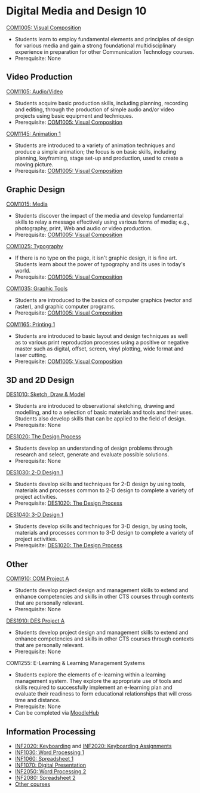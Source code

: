 # Digital Media and Design 10

[COM1005: Visual Composition](COM1005.md)

* Students learn to employ fundamental elements and principles of design for various media and gain a strong foundational multidisciplinary experience in preparation for other Communication Technology courses.
* Prerequisite: None

## Video Production

[COM1105: Audio/Video](COM1105.md)

* Students acquire basic production skills, including planning, recording and editing, through the production of simple audio and/or video projects using basic equipment and techniques.
* Prerequisite: [COM1005: Visual Composition](COM1005.md)

[COM1145: Animation 1](COM1145.md)

* Students are introduced to a variety of animation techniques and produce a simple animation; the focus is on basic skills, including planning, keyframing, stage set-up and production, used to create a moving picture.
* Prerequisite: [COM1005: Visual Composition](COM1005.md)

## Graphic Design

[COM1015: Media](COM1015.md)

* Students discover the impact of the media and develop fundamental skills to relay a message effectively using various forms of media; e.g., photography, print, Web and audio or video production.
* Prerequisite: [COM1005: Visual Composition](COM1005.md)

[COM1025: Typography](COM1025.md)

* If there is no type on the page, it isn't graphic design, it is fine art. Students learn about the power of typography and its uses in today's world.
* Prerequisite: [COM1005: Visual Composition](COM1005.md)

[COM1035: Graphic Tools](COM1035.md)

* Students are introduced to the basics of computer graphics (vector and raster), and graphic computer programs.
* Prerequisite: [COM1005: Visual Composition](COM1005.md)

[COM1165: Printing 1](COM1165.md)

* Students are introduced to basic layout and design techniques as well as to various print reproduction processes using a positive or negative master such as digital, offset, screen, vinyl plotting, wide format and laser cutting.
* Prerequisite: [COM1005: Visual Composition](COM1005.md)

## 3D and 2D Design

[DES1010: Sketch, Draw & Model](DES1010.md)

* Students are introduced to observational sketching, drawing and modelling, and to a selection of basic materials and tools and their uses. Students also develop skills that can be applied to the field of design.
* Prerequisite: None

[DES1020: The Design Process](DES1020.md)

* Students develop an understanding of design problems through research and select, generate and evaluate possible solutions.
* Prerequisite: None

[DES1030: 2-D Design 1](DES1030.md)

* Students develop skills and techniques for 2-D design by using tools, materials and processes common to 2-D design to complete a variety of project activities.
* Prerequisite: [DES1020: The Design Process](DES1020.md)

[DES1040: 3-D Design 1](DES1040.md)

* Students develop skills and techniques for 3-D design, by using tools, materials and processes common to 3-D design to complete a variety of project activities.
* Prerequisite: [DES1020: The Design Process](DES1020.md)

## Other

[COM1910: COM Project A](COM1910.md)

* Students develop project design and management skills to extend and enhance competencies and skills in other CTS courses through contexts that are personally relevant.
* Prerequisite: None

[DES1910: DES Project A](DES1910.md)

* Students develop project design and management skills to extend and enhance competencies and skills in other CTS courses through contexts that are personally relevant.
* Prerequisite: None

COM1255: E-Learning & Learning Management Systems

* Students explore the elements of e-learning within a learning management system. They explore the appropriate use of tools and skills required to successfully implement an e-learning plan and evaluate their readiness to form educational relationships that will cross time and distance.
* Prerequisite: None
* Can be completed via [MoodleHub](https://moodlehub.ca/course/view.php?id=346)

## Information Processing

* [INF2020: Keyboarding](INF2020.md) and [INF2020: Keyboarding Assignments](INF2020)
* [INF1030: Word Processing 1](INF1030)
* [INF1060: Spreadsheet 1](INF1060)
* [INF1070: Digital Presentation](INF1070)
* [INF2050: Word Processing 2](INF2050)
* [INF2080: Spreadsheet 2](INF2080)
* [Other courses](https://moodlehub.ca/course/index.php?categoryid=15)
